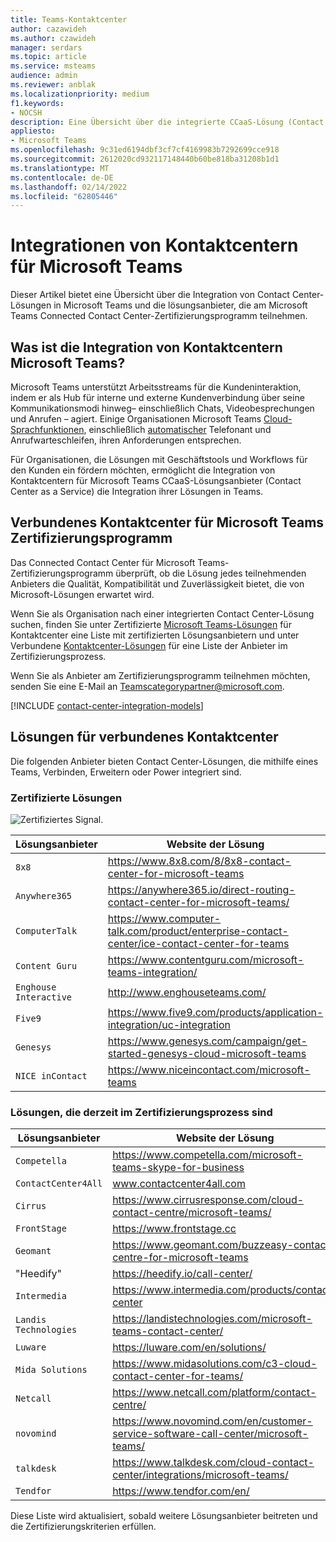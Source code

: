 ```yaml
---
title: Teams-Kontaktcenter
author: cazawideh
ms.author: czawideh
manager: serdars
ms.topic: article
ms.service: msteams
audience: admin
ms.reviewer: anblak
ms.localizationpriority: medium
f1.keywords:
- NOCSH
description: Eine Übersicht über die integrierte CCaaS-Lösung (Contact Center as a Service) für Microsoft Teams
appliesto:
- Microsoft Teams
ms.openlocfilehash: 9c31ed6194dbf3cf7cf4169983b7292699cce918
ms.sourcegitcommit: 2612020cd932117148440b60be818ba31208b1d1
ms.translationtype: MT
ms.contentlocale: de-DE
ms.lasthandoff: 02/14/2022
ms.locfileid: "62805446"
---
```

# <a name="contact-center-integrations-for-microsoft-teams"></a>Integrationen von Kontaktcentern für Microsoft Teams

  Dieser Artikel bietet eine Übersicht über die Integration von Contact Center-Lösungen in Microsoft Teams und die lösungsanbieter, die am Microsoft Teams Connected Contact Center-Zertifizierungsprogramm teilnehmen.

## <a name="what-is-contact-center-integration-for-microsoft-teams"></a>Was ist die Integration von Kontaktcentern Microsoft Teams?

Microsoft Teams unterstützt Arbeitsstreams für die Kundeninteraktion, indem er als Hub für interne und externe Kundenverbindung über seine Kommunikationsmodi hinweg– einschließlich Chats, Videobesprechungen und Anrufen – agiert. Einige Organisationen Microsoft Teams [Cloud-Sprachfunktionen](./cloud-voice-landing-page.md), einschließlich [automatischer](./what-are-phone-system-auto-attendants.md) Telefonant und Anrufwarteschleifen[,](./create-a-phone-system-call-queue.md) ihren Anforderungen entsprechen.

Für Organisationen, die Lösungen mit Geschäftstools und Workflows für den Kunden ein fördern möchten, ermöglicht die Integration von Kontaktcentern für Microsoft Teams CCaaS-Lösungsanbieter (Contact Center as a Service) die Integration ihrer Lösungen in Teams.


## <a name="connected-contact-center-for-microsoft-teams-certification-program"></a>Verbundenes Kontaktcenter für Microsoft Teams Zertifizierungsprogramm

Das Connected Contact Center für Microsoft Teams-Zertifizierungsprogramm überprüft, ob die Lösung jedes teilnehmenden Anbieters die Qualität, Kompatibilität und Zuverlässigkeit bietet, die von Microsoft-Lösungen erwartet wird.

Wenn Sie als Organisation nach einer integrierten Contact Center-Lösung suchen, finden Sie unter Zertifizierte [Microsoft Teams-Lösungen](https://cloudpartners.transform.microsoft.com/contact-center-solutions) für Kontaktcenter eine Liste mit zertifizierten Lösungsanbietern und unter Verbundene [Kontaktcenter-Lösungen](#connected-contact-center-solutions) für eine Liste der Anbieter im Zertifizierungsprozess.

Wenn Sie als Anbieter am Zertifizierungsprogramm teilnehmen möchten, senden Sie eine E-Mail an <Teamscategorypartner@microsoft.com>.

[!INCLUDE [contact-center-integration-models](./includes/contact-center-integration-models.md)]


## <a name="connected-contact-center-solutions"></a>Lösungen für verbundenes Kontaktcenter

Die folgenden Anbieter bieten Contact Center-Lösungen, die mithilfe eines Teams, Verbinden, Erweitern oder Power integriert sind.

### <a name="certified-solutions"></a>Zertifizierte Lösungen

![Zertifiziertes Signal.](media/English_Solution_Certified_Teams_badge_noBkgrd_GrayText_RGB_500px.png)

|  Lösungsanbieter                                                                                                                               |  Website der Lösung                                                                                                                                                                                                                                                                                                                                                                                                                                                              |
| ---------------------------------------------------------------------------------------------------------------------------------------- | -------------------------------------------------------------------------------------------------------------------------------------------------------------------------------------------------------------------------------------------------------------------------------------------------------------------------------------------------------------------------------------------------------------------------------------------------------------------------------- |
| `8x8` | https://www.8x8.com/8/8x8-contact-center-for-microsoft-teams                                                    |
| `Anywhere365` | https://anywhere365.io/direct-routing-contact-center-for-microsoft-teams/                                      |
| `ComputerTalk` | https://www.computer-talk.com/product/enterprise-contact-center/ice-contact-center-for-teams         |
| `Content Guru` | https://www.contentguru.com/microsoft-teams-integration/    |
| `Enghouse Interactive` | http://www.enghouseteams.com/         |
| `Five9` | https://www.five9.com/products/application-integration/uc-integration                                                   |
| `Genesys` | https://www.genesys.com/campaign/get-started-genesys-cloud-microsoft-teams                                      |
| `NICE inContact` | https://www.niceincontact.com/microsoft-teams                                                            |

### <a name="solutions-currently-in-the-certification-process"></a>Lösungen, die derzeit im Zertifizierungsprozess sind

|  Lösungsanbieter                                                                                                                               |  Website der Lösung                                                                                                                                                                                                                                                                                                                                                                                                                                                              |
| ---------------------------------------------------------------------------------------------------------------------------------------- | -------------------------------------------------------------------------------------------------------------------------------------------------------------------------------------------------------------------------------------------------------------------------------------------------------------------------------------------------------------------------------------------------------------------------------------------------------------------------------- |
| `Competella` | https://www.competella.com/microsoft-teams-skype-for-business                                  |
| `ContactCenter4All` | www.contactcenter4all.com |
| `Cirrus` | https://www.cirrusresponse.com/cloud-contact-centre/microsoft-teams/ |
| `FrontStage` | https://www.frontstage.cc                                                                                        |
| `Geomant` | https://www.geomant.com/buzzeasy-contact-centre-for-microsoft-teams                                                  |
| "Heedify" | https://heedify.io/call-center/                                                 |
| `Intermedia` | https://www.intermedia.com/products/contact-center                          |
| `Landis Technologies` | https://landistechnologies.com/microsoft-teams-contact-center/                                          |
| `Luware` | https://luware.com/en/solutions/                                                                                       |
| `Mida Solutions` | https://www.midasolutions.com/c3-cloud-contact-center-for-teams/                                        |
| `Netcall` | https://www.netcall.com/platform/contact-centre/                         |
| `novomind` | https://www.novomind.com/en/customer-service-software-call-center/microsoft-teams/                             |
| `talkdesk` | https://www.talkdesk.com/cloud-contact-center/integrations/microsoft-teams/                                  |
| `Tendfor` | https://www.tendfor.com/en/                                                                                     |

Diese Liste wird aktualisiert, sobald weitere Lösungsanbieter beitreten und die Zertifizierungskriterien erfüllen.
